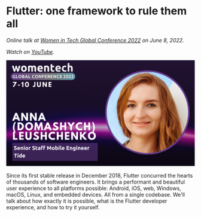 # Flutter: one framework to rule them all

*Online talk at [Women in Tech
Global Conference 2022](https://www.womentech.net/speaker/Anna/(Domashych)%20Leushchenko/69712) on June 8, 2022.*

*Watch on [YouTube](https://youtu.be/VCRIO0r64Xg).*

![](images/cover_image.png)

Since its first stable release in December 2018, Flutter concurred the hearts of thousands of software engineers. It brings a performant and beautiful user experience to all platforms possible: Android, iOS, web, Windows, macOS, Linux, and embedded devices. All from a single codebase.
We'll talk about how exactly it is possible, what is the Flutter developer experience, and how to try it yourself.
